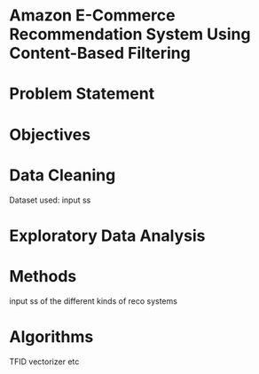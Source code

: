 # Amazon E-Commerce Recommendation System Using Content-Based Filtering

# Problem Statement 

# Objectives

# Data Cleaning 
Dataset used: input ss

# Exploratory Data Analysis 

# Methods 
input ss of the different kinds of reco systems

# Algorithms 
TFID vectorizer etc 
